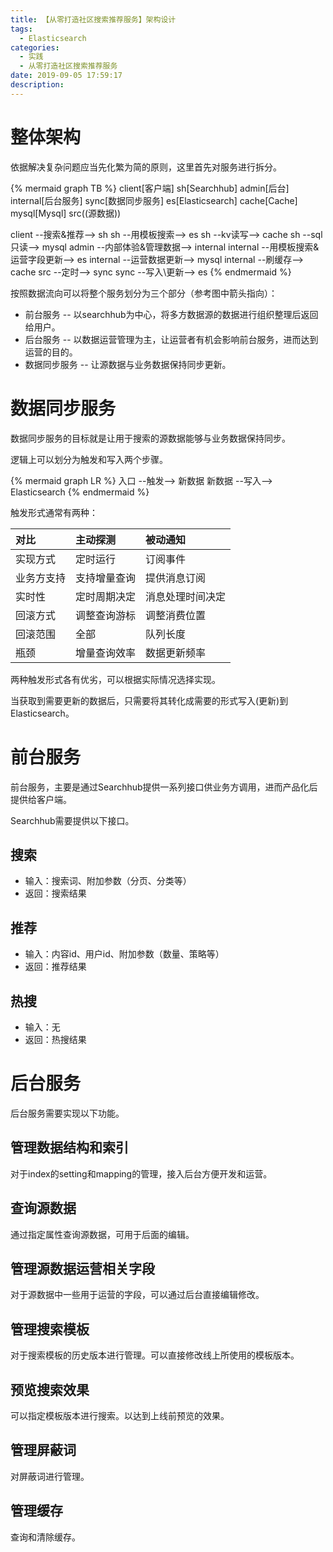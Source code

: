 ```yaml
---
title: 【从零打造社区搜索推荐服务】架构设计
tags:
  - Elasticsearch
categories:
  - 实践
  - 从零打造社区搜索推荐服务
date: 2019-09-05 17:59:17
description:
---
```


整体架构
====

依据解决复杂问题应当先化繁为简的原则，这里首先对服务进行拆分。

{% mermaid graph TB %}
client[客户端]
sh[Searchhub]
admin[后台]
internal[后台服务]
sync[数据同步服务]
es[Elasticsearch]
cache[Cache]
mysql[Mysql]
src((源数据))

client --搜索&推荐--> sh
sh --用模板搜索--> es
sh --kv读写--> cache
sh --sql只读--> mysql
admin --内部体验&管理数据--> internal
internal --用模板搜索&运营字段更新--> es
internal --运营数据更新--> mysql
internal --刷缓存--> cache
src --定时--> sync
sync --写入\更新--> es
{% endmermaid %}

按照数据流向可以将整个服务划分为三个部分（参考图中箭头指向）：

- 前台服务 -- 以searchhub为中心，将多方数据源的数据进行组织整理后返回给用户。
- 后台服务 -- 以数据运营管理为主，让运营者有机会影响前台服务，进而达到运营的目的。
- 数据同步服务 -- 让源数据与业务数据保持同步更新。

数据同步服务
====

数据同步服务的目标就是让用于搜索的源数据能够与业务数据保持同步。

逻辑上可以划分为触发和写入两个步骤。

{% mermaid graph LR %}
入口 --触发--> 新数据
新数据 --写入--> Elasticsearch
{% endmermaid %}

触发形式通常有两种：

|对比|主动探测|被动通知|
|:--|:--|:--|
|实现方式|定时运行|订阅事件|
|业务方支持|支持增量查询|提供消息订阅|
|实时性|定时周期决定|消息处理时间决定|
|回滚方式|调整查询游标|调整消费位置|
|回滚范围|全部|队列长度|
|瓶颈|增量查询效率|数据更新频率|

两种触发形式各有优劣，可以根据实际情况选择实现。

当获取到需要更新的数据后，只需要将其转化成需要的形式写入(更新)到Elasticsearch。

前台服务
====

前台服务，主要是通过Searchhub提供一系列接口供业务方调用，进而产品化后提供给客户端。

Searchhub需要提供以下接口。

## 搜索

- 输入：搜索词、附加参数（分页、分类等）
- 返回：搜索结果

## 推荐

- 输入：内容id、用户id、附加参数（数量、策略等）
- 返回：推荐结果

## 热搜

- 输入：无
- 返回：热搜结果

后台服务
====

后台服务需要实现以下功能。

## 管理数据结构和索引

对于index的setting和mapping的管理，接入后台方便开发和运营。

## 查询源数据

通过指定属性查询源数据，可用于后面的编辑。

## 管理源数据运营相关字段

对于源数据中一些用于运营的字段，可以通过后台直接编辑修改。

## 管理搜索模板

对于搜索模板的历史版本进行管理。可以直接修改线上所使用的模板版本。

## 预览搜索效果

可以指定模板版本进行搜索。以达到上线前预览的效果。

## 管理屏蔽词

对屏蔽词进行管理。

## 管理缓存

查询和清除缓存。
